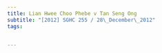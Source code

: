 ```yaml
---
title: Lian Hwee Choo Phebe v Tan Seng Ong 
subtitle: "[2012] SGHC 255 / 28\_December\_2012"
tags:


---
```


